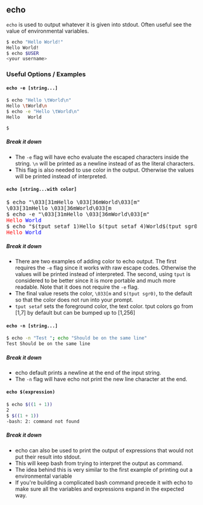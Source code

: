 ---
---

echo
--

`echo` is used to output whatever it is given into stdout. Often useful see the value of environmental variables. 

~~~ bash
$ echo "Hello World!"
Hello World!
$ echo $USER
<your username>
~~~

<!--more-->

### Useful Options / Examples

#### `echo -e [string...]`

~~~ bash
$ echo "Hello \tWorld\n"
Hello \tWorld\n 
$ echo -e "Hello \tWorld\n"
Hello   World 

$ 
~~~


##### Break it down
 * The `-e` flag will have echo evaluate the escaped characters inside the string.
   `\n` will be printed as a newline instead of as the literal characters.
 * This flag is also needed to use color in the output. Otherwise the
   values will be printed instead of interpreted.

#### `echo [string...with color]`

<pre>
$ echo "\033[31mHello \033[36mWorld\033[m"  
\033[31mHello \033[36mWorld\033[m
$ echo -e "\033[31mHello \033[36mWorld\033[m"  
<span style="color:red;">Hello</span><span style="color:blue;"> World</span>
$ echo "$(tput setaf 1)Hello $(tput setaf 4)World$(tput sgr0)"
<span style="color:red;">Hello</span><span style="color:blue;"> World</span>
</pre>

##### Break it down
 
 * There are two examples of adding color to echo output. The first requires the `-e` flag
   since it works with raw escape codes. Otherwise the values will be printed instead of 
   interpreted.  The second, using `tput` is considered to be better since it is more
   portable and much more readable. Note that it does not require the `-e` flag.
 * The final value resets the color, `\033[m` and `$(tput sgr0)`, to the default so that the
   color does not run into your prompt.
 * `tput setaf` sets the foreground color, the text color. tput colors go from [1,7] by default
   but can be bumped up to [1,256]

#### `echo -n [string...]`

~~~ bash
$ echo -n "Test "; echo "Should be on the same line"
Test Should be on the same line
~~~

##### Break it down

 * echo default prints a newline at the end of the input string.
 * The `-n` flag will have echo not print the new line character at the end. 


#### `echo $(expression)` 

~~~ bash
$ echo $((1 + 1))
2
$ $((1 + 1))
-bash: 2: command not found
~~~

##### Break it down
 * echo can also be used to print the output of expressions that would not put their result
   into stdout.
 * This will keep bash from trying to interpret the output as command.
 * The idea behind this is very similar to the first example of printing out a environmental
   variable
 * If you're building a complicated bash command precede it with echo to make sure all the
   variables and expressions expand in the expected way.

